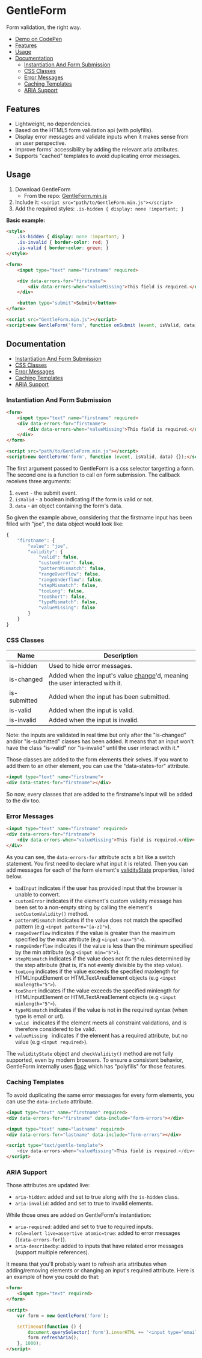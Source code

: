 # GentleForm

Form validation, the right way.

* [Demo on CodePen](http://codepen.io/Zhouzi/full/QbBzZp/)
* [Features](https://github.com/Zhouzi/GentleForm#features)
* [Usage](https://github.com/Zhouzi/GentleForm#usage)
* [Documentation](https://github.com/Zhouzi/GentleForm#documentation)
    * [Instantiation And Form Submission](https://github.com/Zhouzi/GentleForm#instantiation-and-form-submission)
    * [CSS Classes](https://github.com/Zhouzi/GentleForm#css-classes)
    * [Error Messages](https://github.com/Zhouzi/GentleForm#error-messages)
    * [Caching Templates](https://github.com/Zhouzi/GentleForm#caching-templates)
    * [ARIA Support](https://github.com/Zhouzi/GentleForm#aria-support)

## Features

* Lightweight, no dependencies.
* Based on the HTML5 form validation api (with polyfills).
* Display error messages and validate inputs when it makes sense from an user perspective.
* Improve forms' accessibility by adding the relevant aria attributes.
* Supports "cached" templates to avoid duplicating error messages.

## Usage

1. Download GentleForm
    * From the repo: [GentleForm.min.js](https://raw.githubusercontent.com/Zhouzi/GentleForm/gh-pages/dist/GentleForm.min.js)
2. Include it: `<script src="path/to/GentleForm.min.js"></script>`
3. Add the required styles: `.is-hidden { display: none !important; }`

**Basic example:**

```html
<style>
    .is-hidden { display: none !important; }
    .is-invalid { border-color: red; }
    .is-valid { border-color: green; }
</style>

<form>
    <input type="text" name="firstname" required>

    <div data-errors-for="firstname">
        <div data-errors-when="valueMissing">This field is required.</div>
    </div>

    <button type="submit">Submit</button>
</form>

<script src="GentleForm.min.js"></script>
<script>new GentleForm('form', function onSubmit (event, isValid, data) {});</script>
```

## Documentation

* [Instantiation And Form Submission](https://github.com/Zhouzi/GentleForm#instantiation-and-form-submission)
* [CSS Classes](https://github.com/Zhouzi/GentleForm#css-classes)
* [Error Messages](https://github.com/Zhouzi/GentleForm#error-messages)
* [Caching Templates](https://github.com/Zhouzi/GentleForm#caching-templates)
* [ARIA Support](https://github.com/Zhouzi/GentleForm#aria-support)

### Instantiation And Form Submission

```html
<form>
    <input type="text" name="firstname" required>
    <div data-errors-for="firstname">
        <div data-errors-when="valueMissing">This field is required.</div>
    </div>
</form>

<script src="path/to/GentleForm.min.js"></script>
<script>new GentleForm('form', function (event, isValid, data) {});</script>
```

The first argument passed to GentleForm is a css selector targetting a form.
The second one is a function to call on form submission.
The callback receives three arguments:

1. `event` - the submit event.
2. `isValid` - a boolean indicating if the form is valid or not.
3. `data` - an object containing the form's data.

So given the example above, considering that the firstname input has been filled with "joe", the data object would look like:

```javascript
{
    "firstname": {
        "value": "joe",
        "validity": {
            "valid": false,
            "customError": false,
            "patternMismatch": false,
            "rangeOverflow": false,
            "rangeUnderflow": false,
            "stepMismatch": false,
            "tooLong": false,
            "tooShort": false,
            "typeMismatch": false,
            "valueMissing": false
        }
    }
}
```

### CSS Classes

Name         | Description
-------------|---------------------------------------------------------------------------
is-hidden    | Used to hide error messages.
is-changed   | Added when the input's value [change](https://developer.mozilla.org/en-US/docs/Web/Events/change)'d, meaning the user interacted with it.
is-submitted | Added when the input has been submitted.
is-valid     | Added when the input is valid.
is-invalid   | Added when the input is invalid.

Note: the inputs are validated in real time but only after the "is-changed" and/or "is-submitted" classes has been added.
It means that an input won't have the class "is-valid" nor "is-invalid" until the user interact with it.*

Those classes are added to the form elements their selves.
If you want to add them to an other element, you can use the "data-states-for" attribute.

```html
<input type="text" name="firstname">
<div data-states-for="firstname"></div>
```

So now, every classes that are added to the firstname's input will be added to the div too.

### Error Messages

```html
<input type="text" name="firstname" required>
<div data-errors-for="firstname">
    <div data-errors-when="valueMissing">This field is required.</div>
</div>
```

As you can see, the `data-errors-for` attribute acts a bit like a switch statement.
You first need to declare what input it is related.
Then you can add messages for each of the form element's [validityState](https://developer.mozilla.org/fr/docs/Web/API/ValidityState) properties, listed below.

* `badInput` indicates if the user has provided input that the browser is unable to convert.
* `customError` indicates if the element's custom validity message has been set to a non-empty string by calling the element's `setCustomValidity()` method.
* `patternMismatch` indicates if the value does not match the specified pattern (e.g `<input pattern="[a-z]">`).
* `rangeOverflow` indicates if the value is greater than the maximum specified by the max attribute (e.g `<input max="5">`).
* `rangeUnderflow` indicates if the value is less than the minimum specified by the min attribute (e.g `<input min="5">`).
* `stepMismatch` indicates if the value does not fit the rules determined by the step attribute (that is, it's not evenly divisible by the step value).
* `tooLong` indicates if the value exceeds the specified maxlength for HTMLInputElement or HTMLTextAreaElement objects (e.g `<input maxlength="5">`).
* `tooShort` indicates if the value exceeds the specified minlength for HTMLInputElement or HTMLTextAreaElement objects (e.g `<input minlength="5">`).
* `typeMismatch` indicates if the value is not in the required syntax (when type is email or url).
* `valid ` indicates if the element meets all constraint validations, and is therefore considered to be valid.
* `valueMissing ` indicates if the element has a required attribute, but no value (e.g `<input required>`).

The `validityState` object and `checkValidity()` method are not fully supported, even by modern browsers.
To ensure a consistent behavior, GentleForm internally uses [flooz](https://github.com/Zhouzi/flooz) which has "polyfills" for those features.

### Caching Templates

To avoid duplicating the same error messages for every form elements, you can use the `data-include` attribute.

```html
<input type="text" name="firstname" required>
<div data-errors-for="firstname" data-include="form-errors"></div>

<input type="text" name="lastname" required>
<div data-errors-for="lastname" data-include="form-errors"></div>

<script type="text/gentle-template">
    <div data-errors-when="valueMissing">This field is required.</div>
</script>
```

### ARIA Support

Those attributes are updated live:

* `aria-hidden`: added and set to true along with the `is-hidden` class.
* `aria-invalid`: added and set to true to invalid elements.

While those ones are added on GentleForm's instantiation:

* `aria-required`: added and set to true to required inputs.
* `role=alert live=assertive atomic=true`: added to error messages (`[data-errors-for]`).
* `aria-describedby`: added to inputs that have related error messages (support multiple references).

It means that you'll probably want to refresh aria attributes when adding/removing elements or changing an input's required attribute.
Here is an example of how you could do that:

```html
<form>
    <input type="text" required>
</form>

<script>
    var form = new GentleForm('form');

    setTimeout(function () {
        document.querySelector('form').innerHTML += '<input type="email" required>';
        form.refreshAria();
    }, 1000);
</script>
```

